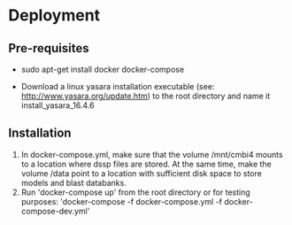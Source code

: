 # Deployment

## Pre-requisites

* sudo apt-get install docker docker-compose

* Download a linux yasara installation executable
  (see: http://www.yasara.org/update.htm)
  to the root directory and name it install_yasara_16.4.6

## Installation

1. In docker-compose.yml, make sure that the volume /mnt/cmbi4 mounts to a
   location where dssp files are stored. At the same time, make the volume
   /data point to a location with sufficient disk space to store models and
   blast databanks.
2. Run 'docker-compose up' from the root directory or for testing purposes:
   'docker-compose -f docker-compose.yml -f docker-compose-dev.yml'
